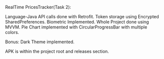 RealTime PricesTracker(Task 2):

  Language-Java
  API calls done with Retrofit.
  Token storage using Encrypted SharedPreferences.
  Biometric Implemented.
  Whole Project done using MVVM.
  Pie Chart implemented with CircularProgressBar with multiple colors.

  Bonus:
  Dark Theme implemented.

  APK is within the project root and releases section.
